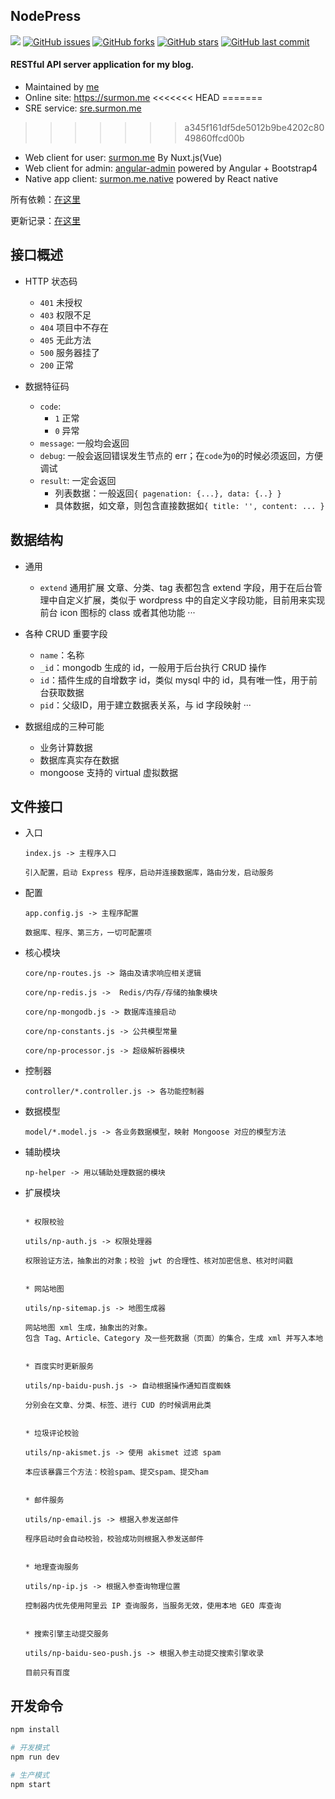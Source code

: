 ## NodePress

[![](https://badge.juejin.im/entry/58a5f22c8d6d810057c8f0a5/likes.svg?style=flat-square)](https://juejin.im/entry/58a5f22c8d6d810057c8f0a5/detail)
[![GitHub issues](https://img.shields.io/github/issues/surmon-china/nodepress.svg?style=flat-square)](https://github.com/surmon-china/nodepress/issues)
[![GitHub forks](https://img.shields.io/github/forks/surmon-china/nodepress.svg?style=flat-square)](https://github.com/surmon-china/nodepress/network)
[![GitHub stars](https://img.shields.io/github/stars/surmon-china/nodepress.svg?style=flat-square)](https://github.com/surmon-china/nodepress/stargazers)
[![GitHub last commit](https://img.shields.io/github/last-commit/google/skia.svg?style=flat-square)](https://github.com/surmon-china/nodepress)

#### RESTful API server application for my blog.

- Maintained by [me](mailto://surmon@foxmail.com)
- Online site: https://surmon.me
<<<<<<< HEAD
=======
- SRE service: [sre.surmon.me](https://github.com/surmon-china/sre.surmon.me)
>>>>>>> a345f161df5de5012b9be4202c8049860ffcd00b
- Web client for user: [surmon.me](https://github.com/surmon-china/surmon.me) By Nuxt.js(Vue)
- Web client for admin: [angular-admin](https://github.com/surmon-china/angular-admin) powered by Angular + Bootstrap4
- Native app client: [surmon.me.native](https://github.com/surmon-china/surmon.me.native) powered by React native

所有依赖：[在这里](https://github.com/surmon-china/nodepress/blob/master/package.json#L11)

更新记录：[在这里](https://github.com/surmon-china/nodepress/blob/master/CHANGELOG.md)

## 接口概述

  - HTTP 状态码
    * `401` 未授权
    * `403` 权限不足
    * `404` 项目中不存在
    * `405` 无此方法
    * `500` 服务器挂了
    * `200` 正常

  - 数据特征码
    * `code`:
        * `1` 正常
        * `0` 异常
    * `message`: 一般均会返回
    * `debug`: 一般会返回错误发生节点的 err；在`code`为`0`的时候必须返回，方便调试
    * `result`: 一定会返回
        * 列表数据：一般返回`{ pagenation: {...}, data: {..} }`
        * 具体数据，如文章，则包含直接数据如`{ title: '', content: ... }`


## 数据结构

  - 通用
    * `extend` 通用扩展
        文章、分类、tag 表都包含 extend 字段，用于在后台管理中自定义扩展，类似于 wordpress 中的自定义字段功能，目前用来实现前台 icon 图标的 class 或者其他功能
    ···


  - 各种 CRUD 重要字段
    * `name`：名称
    * `_id`：mongodb 生成的 id，一般用于后台执行 CRUD 操作
    * `id`：插件生成的自增数字 id，类似 mysql 中的 id，具有唯一性，用于前台获取数据
    * `pid`：父级ID，用于建立数据表关系，与 id 字段映射
    ···

  - 数据组成的三种可能
    + 业务计算数据
    + 数据库真实存在数据
    + mongoose 支持的 virtual 虚拟数据

## 文件接口

  - 入口

    ```
    index.js -> 主程序入口

    引入配置，启动 Express 程序，启动并连接数据库，路由分发，启动服务
    ```

  - 配置

    ```
    app.config.js -> 主程序配置

    数据库、程序、第三方，一切可配置项
    ```

  - 核心模块

    ```
    core/np-routes.js -> 路由及请求响应相关逻辑
    
    core/np-redis.js ->  Redis/内存/存储的抽象模块

    core/np-mongodb.js -> 数据库连接启动

    core/np-constants.js -> 公共模型常量

    core/np-processor.js -> 超级解析器模块
    ```

  - 控制器

    ```
    controller/*.controller.js -> 各功能控制器
    ```

  - 数据模型

    ```
    model/*.model.js -> 各业务数据模型，映射 Mongoose 对应的模型方法
    ```
  
  - 辅助模块

    ```
    np-helper -> 用以辅助处理数据的模块
    ```
  
  - 扩展模块

    ```

    * 权限校验

    utils/np-auth.js -> 权限处理器
    
    权限验证方法，抽象出的对象；校验 jwt 的合理性、核对加密信息、核对时间戳

    
    * 网站地图

    utils/np-sitemap.js -> 地图生成器
    
    网站地图 xml 生成，抽象出的对象。
    包含 Tag、Article、Category 及一些死数据（页面）的集合，生成 xml 并写入本地
    
    
    * 百度实时更新服务

    utils/np-baidu-push.js -> 自动根据操作通知百度蜘蛛
    
    分别会在文章、分类、标签、进行 CUD 的时候调用此类

    
    * 垃圾评论校验

    utils/np-akismet.js -> 使用 akismet 过滤 spam
    
    本应该暴露三个方法：校验spam、提交spam、提交ham
    
    
    * 邮件服务

    utils/np-email.js -> 根据入参发送邮件
    
    程序启动时会自动校验，校验成功则根据入参发送邮件
    
    
    * 地理查询服务
  
    utils/np-ip.js -> 根据入参查询物理位置
    
    控制器内优先使用阿里云 IP 查询服务，当服务无效，使用本地 GEO 库查询
    
    
    * 搜索引擎主动提交服务
  
    utils/np-baidu-seo-push.js -> 根据入参主动提交搜索引擎收录
    
    目前只有百度
    ```

## 开发命令

```bash
npm install

# 开发模式
npm run dev

# 生产模式
npm start
```
